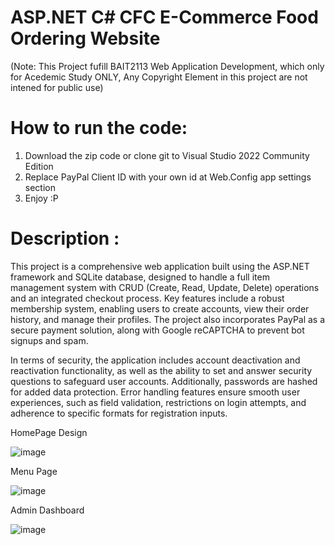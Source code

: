 # ASP.NET C# CFC E-Commerce Food Ordering Website
(Note: This Project fufill BAIT2113 Web Application Development, which only for Acedemic Study ONLY, Any Copyright Element in this project are not intened for public use)

# How to run the code:
1. Download the zip code or clone git to Visual Studio 2022 Community Edition
2. Replace PayPal Client ID with your own id at Web.Config app settings section
3. Enjoy :P

# Description :
This project is a comprehensive web application built using the ASP.NET framework and SQLite database, designed to handle a full item management system with CRUD (Create, Read, Update, Delete) operations and an integrated checkout process. Key features include a robust membership system, enabling users to create accounts, view their order history, and manage their profiles. The project also incorporates PayPal as a secure payment solution, along with Google reCAPTCHA to prevent bot signups and spam.

In terms of security, the application includes account deactivation and reactivation functionality, as well as the ability to set and answer security questions to safeguard user accounts. Additionally, passwords are hashed for added data protection. Error handling features ensure smooth user experiences, such as field validation, restrictions on login attempts, and adherence to specific formats for registration inputs.

HomePage Design

![image](https://github.com/user-attachments/assets/73caab4b-e5e3-4ed6-b5b7-9138fd632f75)

Menu Page 

![image](https://github.com/user-attachments/assets/53c60820-5d68-425a-9a8b-d614eba87381)

Admin Dashboard

![image](https://github.com/user-attachments/assets/9e58851f-3170-40aa-8a3d-6a3bb789571e)
